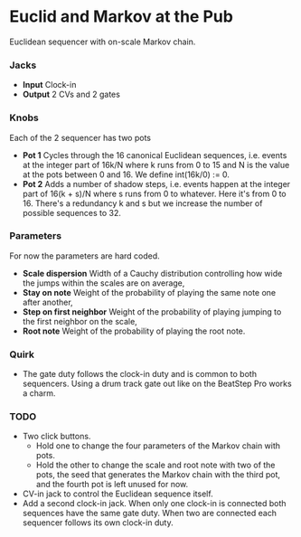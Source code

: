 # Euclid and Markov at the Pub

Euclidean sequencer with on-scale Markov chain.

### Jacks

- **Input** Clock-in
- **Output** 2 CVs and 2 gates

### Knobs

Each of the 2 sequencer has two pots

- **Pot 1** Cycles through the 16 canonical Euclidean sequences, i.e. events at the integer part of 16k/N where k runs from 0 to 15 and N is the value at the pots between 0 and 16. We define int(16k/0) := 0.
- **Pot 2** Adds a number of shadow steps, i.e. events happen at the integer part of 16(k + s)/N where s runs from 0 to whatever. Here it's from 0 to 16. There's a redundancy k and s but we increase the number of possible sequences to 32.


### Parameters

For now the parameters are hard coded.

- **Scale dispersion** Width of a Cauchy distribution controlling how wide the jumps within the scales are on average,
- **Stay on note** Weight of the probability of playing the same note one after another,
- **Step on first neighbor** Weight of the probability of playing jumping to the first neighbor on the scale,
- **Root note** Weight of the probability of playing the root note.

### Quirk

- The gate duty follows the clock-in duty and is common to both sequencers. Using a drum track gate out like on the BeatStep Pro works a charm.

### TODO

- Two click buttons. 
    - Hold one to change the four parameters of the Markov chain with pots.
    - Hold the other to change the scale and root note with two of the pots, the seed that generates the Markov chain with the third pot, and the fourth pot is left unused for now.
- CV-in jack to control the Euclidean sequence itself.
- Add a second clock-in jack. When only one clock-in is connected both sequences have the same gate duty. When two are connected each sequencer follows its own clock-in duty.

